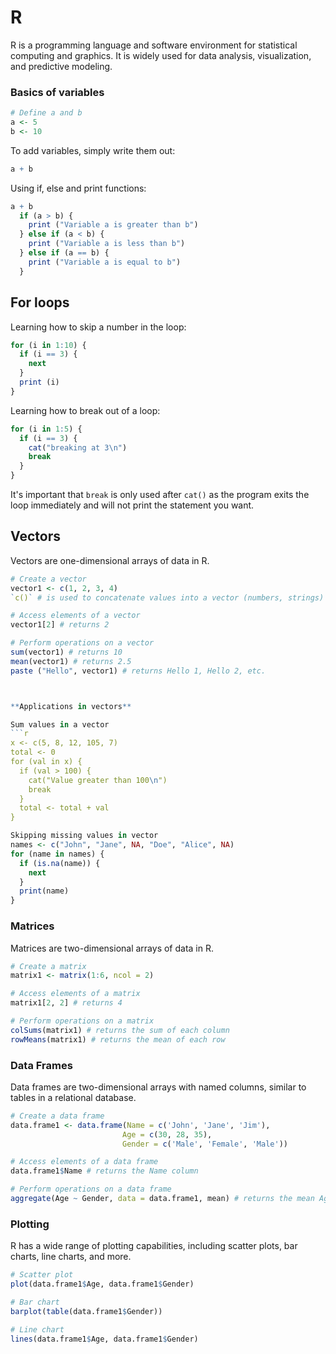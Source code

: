 # R

R is a programming language and software environment for statistical computing and graphics. It is widely used for data analysis, visualization, and predictive modeling.

### Basics of variables
```r
# Define a and b
a <- 5
b <- 10
```

To add variables, simply write them out:

```r
a + b
```

Using if, else and print functions:
```r
a + b
  if (a > b) {
    print ("Variable a is greater than b")
  } else if (a < b) {
    print ("Variable a is less than b")
  } else if (a == b) {
    print ("Variable a is equal to b")
  }
```

## For loops
Learning how to skip a number in the loop:

```r
for (i in 1:10) {
  if (i == 3) {
    next
  }
  print (i)
}
```

Learning how to break out of a loop:
```r
for (i in 1:5) {
  if (i == 3) {
    cat("breaking at 3\n")
    break
  }
}
```
It's important that `break` is only used after `cat()` as the program exits the loop immediately and will not print the statement you want.

  
## Vectors

Vectors are one-dimensional arrays of data in R.

```r
# Create a vector
vector1 <- c(1, 2, 3, 4)
`c()` # is used to concatenate values into a vector (numbers, strings) and keeps them separate. `paste()` is used to join into a <u> single <u> string.

# Access elements of a vector
vector1[2] # returns 2

# Perform operations on a vector
sum(vector1) # returns 10
mean(vector1) # returns 2.5
paste ("Hello", vector1) # returns Hello 1, Hello 2, etc.



**Applications in vectors**

Sum values in a vector
```r
x <- c(5, 8, 12, 105, 7)
total <- 0
for (val in x) {
  if (val > 100) {
    cat("Value greater than 100\n")
    break
  }
  total <- total + val
}
```

```r
Skipping missing values in vector
names <- c("John", "Jane", NA, "Doe", "Alice", NA)
for (name in names) {
  if (is.na(name)) {
    next
  }
  print(name)
}
```



### Matrices

Matrices are two-dimensional arrays of data in R.

```r
# Create a matrix
matrix1 <- matrix(1:6, ncol = 2)

# Access elements of a matrix
matrix1[2, 2] # returns 4

# Perform operations on a matrix
colSums(matrix1) # returns the sum of each column
rowMeans(matrix1) # returns the mean of each row
```

### Data Frames

Data frames are two-dimensional arrays with named columns, similar to tables in a relational database.

```r
# Create a data frame
data.frame1 <- data.frame(Name = c('John', 'Jane', 'Jim'),
                         Age = c(30, 28, 35),
                         Gender = c('Male', 'Female', 'Male'))

# Access elements of a data frame
data.frame1$Name # returns the Name column

# Perform operations on a data frame
aggregate(Age ~ Gender, data = data.frame1, mean) # returns the mean Age by Gender
```

### Plotting

R has a wide range of plotting capabilities, including scatter plots, bar charts, line charts, and more.

```r
# Scatter plot
plot(data.frame1$Age, data.frame1$Gender)

# Bar chart
barplot(table(data.frame1$Gender))

# Line chart
lines(data.frame1$Age, data.frame1$Gender)
```


